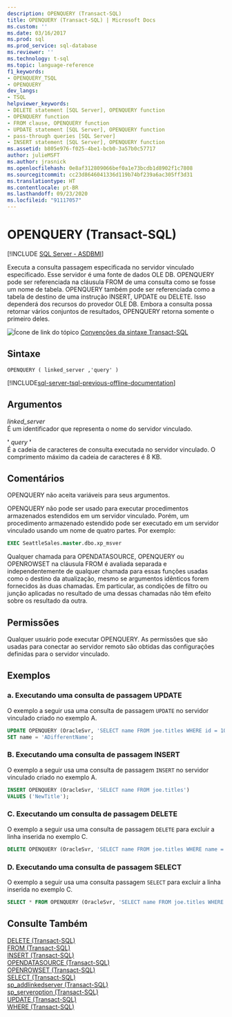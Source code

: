 ```yaml
---
description: OPENQUERY (Transact-SQL)
title: OPENQUERY (Transact-SQL) | Microsoft Docs
ms.custom: ''
ms.date: 03/16/2017
ms.prod: sql
ms.prod_service: sql-database
ms.reviewer: ''
ms.technology: t-sql
ms.topic: language-reference
f1_keywords:
- OPENQUERY_TSQL
- OPENQUERY
dev_langs:
- TSQL
helpviewer_keywords:
- DELETE statement [SQL Server], OPENQUERY function
- OPENQUERY function
- FROM clause, OPENQUERY function
- UPDATE statement [SQL Server], OPENQUERY function
- pass-through queries [SQL Server]
- INSERT statement [SQL Server], OPENQUERY function
ms.assetid: b805e976-f025-4be1-bcb0-3a57b0c57717
author: julieMSFT
ms.author: jrasnick
ms.openlocfilehash: 0e8af312809066bef0a1e73bcdb1d8902f1c7808
ms.sourcegitcommit: cc23d8646041336d119b74bf239a6ac305ff3d31
ms.translationtype: HT
ms.contentlocale: pt-BR
ms.lasthandoff: 09/23/2020
ms.locfileid: "91117057"
---
```

# <a name="openquery-transact-sql"></a>OPENQUERY (Transact-SQL)
[!INCLUDE [SQL Server - ASDBMI](../../includes/applies-to-version/sql-asdbmi.md)]

  Executa a consulta passagem especificada no servidor vinculado especificado. Esse servidor é uma fonte de dados OLE DB. OPENQUERY pode ser referenciada na cláusula FROM de uma consulta como se fosse um nome de tabela. OPENQUERY também pode ser referenciada como a tabela de destino de uma instrução INSERT, UPDATE ou DELETE. Isso dependerá dos recursos do provedor OLE DB. Embora a consulta possa retornar vários conjuntos de resultados, OPENQUERY retorna somente o primeiro deles.  
  
 ![Ícone de link do tópico](../../database-engine/configure-windows/media/topic-link.gif "Ícone de link do tópico") [Convenções da sintaxe Transact-SQL](../../t-sql/language-elements/transact-sql-syntax-conventions-transact-sql.md)  
  
## <a name="syntax"></a>Sintaxe  
  
```syntaxsql  
OPENQUERY ( linked_server ,'query' )  
```  
  
[!INCLUDE[sql-server-tsql-previous-offline-documentation](../../includes/sql-server-tsql-previous-offline-documentation.md)]

## <a name="arguments"></a>Argumentos
 *linked_server*  
 É um identificador que representa o nome do servidor vinculado.  
  
 **'** *query* **'**  
 É a cadeia de caracteres de consulta executada no servidor vinculado. O comprimento máximo da cadeia de caracteres é 8 KB.  
  
## <a name="remarks"></a>Comentários  
 OPENQUERY não aceita variáveis para seus argumentos.  
  
 OPENQUERY não pode ser usado para executar procedimentos armazenados estendidos em um servidor vinculado. Porém, um procedimento armazenado estendido pode ser executado em um servidor vinculado usando um nome de quatro partes. Por exemplo:  
  
```sql  
EXEC SeattleSales.master.dbo.xp_msver  
```  
  
 Qualquer chamada para OPENDATASOURCE, OPENQUERY ou OPENROWSET na cláusula FROM é avaliada separada e independentemente de qualquer chamada para essas funções usadas como o destino da atualização, mesmo se argumentos idênticos forem fornecidos às duas chamadas. Em particular, as condições de filtro ou junção aplicadas no resultado de uma dessas chamadas não têm efeito sobre os resultado da outra.  
  
## <a name="permissions"></a>Permissões  
 Qualquer usuário pode executar OPENQUERY. As permissões que são usadas para conectar ao servidor remoto são obtidas das configurações definidas para o servidor vinculado.  
  
## <a name="examples"></a>Exemplos  
  
### <a name="a-executing-an-update-pass-through-query"></a>a. Executando uma consulta de passagem UPDATE  
 O exemplo a seguir usa uma consulta de passagem `UPDATE` no servidor vinculado criado no exemplo A.  
  
```sql  
UPDATE OPENQUERY (OracleSvr, 'SELECT name FROM joe.titles WHERE id = 101')   
SET name = 'ADifferentName';  
```  
  
### <a name="b-executing-an-insert-pass-through-query"></a>B. Executando uma consulta de passagem INSERT  
 O exemplo a seguir usa uma consulta de passagem `INSERT` no servidor vinculado criado no exemplo A.  
  
```sql  
INSERT OPENQUERY (OracleSvr, 'SELECT name FROM joe.titles')  
VALUES ('NewTitle');  
```  
  
### <a name="c-executing-a-delete-pass-through-query"></a>C. Executando um consulta de passagem DELETE  
 O exemplo a seguir usa uma consulta de passagem `DELETE` para excluir a linha inserida no exemplo C.  
  
```sql  
DELETE OPENQUERY (OracleSvr, 'SELECT name FROM joe.titles WHERE name = ''NewTitle''');  
```  
  
### <a name="d-executing-a-select-pass-through-query"></a>D. Executando uma consulta de passagem SELECT  
 O exemplo a seguir usa uma consulta passagem `SELECT` para excluir a linha inserida no exemplo C.  
  
```sql  
SELECT * FROM OPENQUERY (OracleSvr, 'SELECT name FROM joe.titles WHERE name = ''NewTitle''');  
```  
    
## <a name="see-also"></a>Consulte Também  
 [DELETE &#40;Transact-SQL&#41;](../../t-sql/statements/delete-transact-sql.md)   
 [FROM &#40;Transact-SQL&#41;](../../t-sql/queries/from-transact-sql.md)   
 [INSERT &#40;Transact-SQL&#41;](../../t-sql/statements/insert-transact-sql.md)   
 [OPENDATASOURCE &#40;Transact-SQL&#41;](../../t-sql/functions/opendatasource-transact-sql.md)   
 [OPENROWSET &#40;Transact-SQL&#41;](../../t-sql/functions/openrowset-transact-sql.md)   
 [SELECT &#40;Transact-SQL&#41;](../../t-sql/queries/select-transact-sql.md)   
 [sp_addlinkedserver &#40;Transact-SQL&#41;](../../relational-databases/system-stored-procedures/sp-addlinkedserver-transact-sql.md)   
 [sp_serveroption &#40;Transact-SQL&#41;](../../relational-databases/system-stored-procedures/sp-serveroption-transact-sql.md)   
 [UPDATE &#40;Transact-SQL&#41;](../../t-sql/queries/update-transact-sql.md)   
 [WHERE &#40;Transact-SQL&#41;](../../t-sql/queries/where-transact-sql.md)  
  
  
